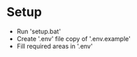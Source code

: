 # Setup
- Run 'setup.bat'
- Create '.env' file copy of '.env.example'
- Fill required areas in '.env'